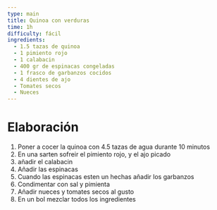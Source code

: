 ```yaml
---
type: main
title: Quinoa con verduras
time: 1h
difficulty: fácil
ingredients:
  - 1.5 tazas de quinoa
  - 1 pimiento rojo
  - 1 calabacin
  - 400 gr de espinacas congeladas
  - 1 frasco de garbanzos cocidos
  - 4 dientes de ajo
  - Tomates secos
  - Nueces
---
```


# Elaboración

1. Poner a cocer la quinoa con 4.5 tazas de agua durante 10 minutos
1. En una sarten sofreir el pimiento rojo, y el ajo picado
1. añadir el calabacin
1. Añadir las espinacas
1. Cuando las espinacas esten un hechas añadir los garbanzos
1. Condimentar con sal y pimienta
1. Añadir nueces y tomates secos al gusto
1. En un bol mezclar todos los ingredientes
